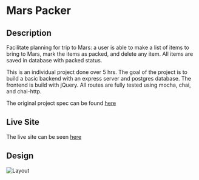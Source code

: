 # Mars Packer

## Description
Facilitate planning for trip to Mars: a user is able to make a list of items to bring to Mars, mark the items as packed, and delete any item. All items are saved in database with packed status.

This is an individual project done over 5 hrs. The goal of the project is to build a basic backend with an express server and postgres database. The frontend is build with jQuery. All routes are fully tested using mocha, chai, and chai-http. 

The original project spec can be found [here](https://gist.github.com/robbiejaeger/6cf4ec7702d73540f8f0345268f2a8fe)

## Live Site
The live site can be seen [here](https://suliteanu-mars-packing.herokuapp.com/)

## Design
![Layout](https://i.imgur.com/sJOZTEM.png)
